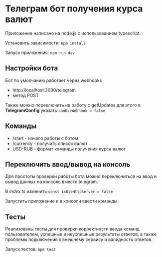 # Телеграм бот получения курса валют

Приложение написано на node.js с использованием typescript.

Установить зависимости: `npm install`

Запуск приложения: `npm run dev`

## Настройки бота ##
Бот по умолчанию работает через webhooks 
* http://localhost:3000/telegram
* метод POST

Также можно переключить на работу с getUpdates для этого в **TelegramConfig** указать `canUseWebhook = false` 

## Команды ##

* /start - начало работы с ботом
* /currency - получить список валют
* USD-RUB - формат команды получения курса валют

## Переключить ввод/вывод на консоль ##
Для простоты проверки работы бота можно переключиться на ввод и вывод данных на консоль вместо telegram.

В *index.ts* изменить `const isUseHttpServer = false`

Запустить приложение и в консоли ввести команды.

## Тесты ##
Реализованы тесты для проверки корректности ввода команд пользователем, успешные и неуспешные результаты ответов, а также проблемы подключения к внешнему сервису и валидность ответов.

Запуск тестов: `npm test`

